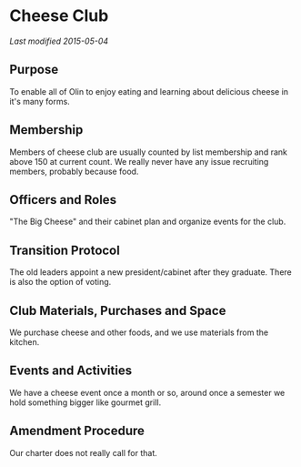 # Cheese Club
*Last modified 2015-05-04*
## Purpose
To enable all of Olin to enjoy eating and learning about delicious cheese in it's many forms.
## Membership 
Members of cheese club are usually counted by list membership and rank above 150 at current count. We really never have any issue recruiting members, probably because food.
## Officers and Roles
"The Big Cheese" and their cabinet plan and organize events for the club.
## Transition Protocol
The old leaders appoint a new president/cabinet after they graduate. There is also the option of voting.
## Club Materials, Purchases and Space
We purchase cheese and other foods, and we use materials from the kitchen.
## Events and Activities
We have a cheese event once a month or so, around once a semester we hold something bigger like gourmet grill. 
## Amendment Procedure
Our charter does not really call for that.
